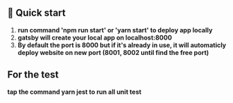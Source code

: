 
## 🚀 Quick start

1.  **run command 'npm run start' or 'yarn start' to deploy app locally**
2.  **gatsby will create your local app on localhost:8000**
3.  **By default the port is 8000 but if it's already in use, it will automaticly deploy website on new port (8001, 8002 until find the free port)**

## For the test
**tap the command yarn jest to run all unit test**